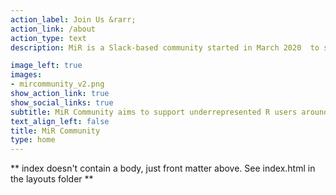 ```yaml
---
action_label: Join Us &rarr;
action_link: /about
action_type: text
description: MiR is a Slack-based community started in March 2020  to support the professional development and well-being of historically underrepresented minorities that use R.

image_left: true
images:
- mircommunity_v2.png
show_action_link: true
show_social_links: true
subtitle: MiR Community aims to support underrepresented R users around the world.
text_align_left: false
title: MiR Community 
type: home
---
```


** index doesn't contain a body, just front matter above.
See index.html in the layouts folder **

